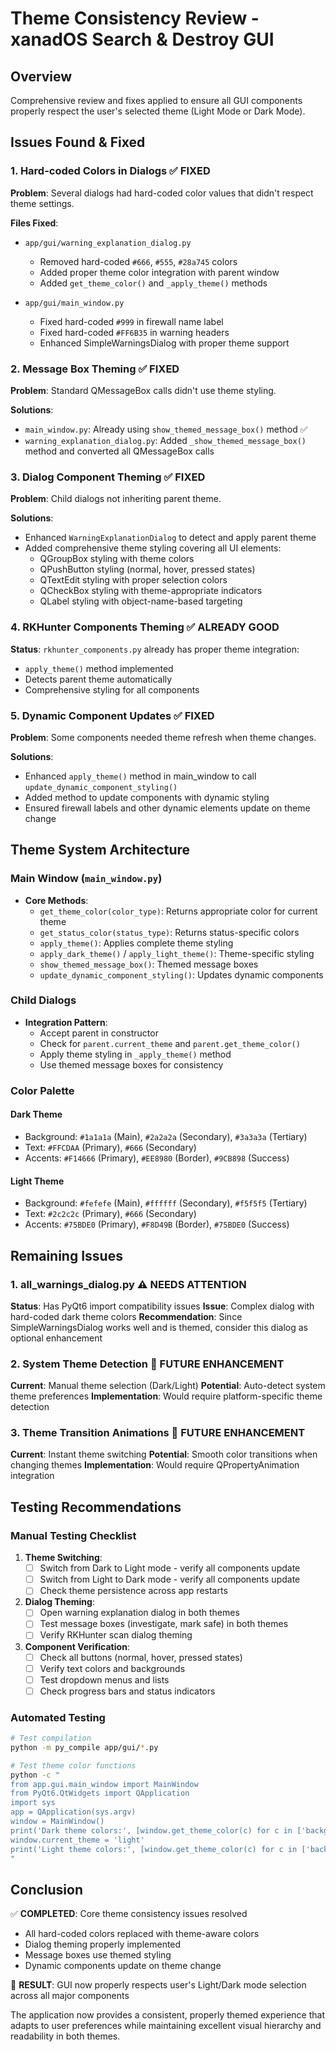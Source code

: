 # Theme Consistency Review - xanadOS Search & Destroy GUI

## Overview
Comprehensive review and fixes applied to ensure all GUI components properly respect the user's selected theme (Light Mode or Dark Mode).

## Issues Found & Fixed

### 1. Hard-coded Colors in Dialogs ✅ FIXED
**Problem**: Several dialogs had hard-coded color values that didn't respect theme settings.

**Files Fixed**:
- `app/gui/warning_explanation_dialog.py`
  - Removed hard-coded `#666`, `#555`, `#28a745` colors
  - Added proper theme color integration with parent window
  - Added `get_theme_color()` and `_apply_theme()` methods
  
- `app/gui/main_window.py`
  - Fixed hard-coded `#999` in firewall name label
  - Fixed hard-coded `#FF6B35` in warning headers
  - Enhanced SimpleWarningsDialog with proper theme support

### 2. Message Box Theming ✅ FIXED
**Problem**: Standard QMessageBox calls didn't use theme styling.

**Solutions**:
- `main_window.py`: Already using `show_themed_message_box()` method ✅
- `warning_explanation_dialog.py`: Added `_show_themed_message_box()` method and converted all QMessageBox calls

### 3. Dialog Component Theming ✅ FIXED
**Problem**: Child dialogs not inheriting parent theme.

**Solutions**:
- Enhanced `WarningExplanationDialog` to detect and apply parent theme
- Added comprehensive theme styling covering all UI elements:
  - QGroupBox styling with theme colors
  - QPushButton styling (normal, hover, pressed states)
  - QTextEdit styling with proper selection colors
  - QCheckBox styling with theme-appropriate indicators
  - QLabel styling with object-name-based targeting

### 4. RKHunter Components Theming ✅ ALREADY GOOD
**Status**: `rkhunter_components.py` already has proper theme integration:
- `apply_theme()` method implemented
- Detects parent theme automatically
- Comprehensive styling for all components

### 5. Dynamic Component Updates ✅ FIXED
**Problem**: Some components needed theme refresh when theme changes.

**Solutions**:
- Enhanced `apply_theme()` method in main_window to call `update_dynamic_component_styling()`
- Added method to update components with dynamic styling
- Ensured firewall labels and other dynamic elements update on theme change

## Theme System Architecture

### Main Window (`main_window.py`)
- **Core Methods**:
  - `get_theme_color(color_type)`: Returns appropriate color for current theme
  - `get_status_color(status_type)`: Returns status-specific colors
  - `apply_theme()`: Applies complete theme styling
  - `apply_dark_theme()` / `apply_light_theme()`: Theme-specific styling
  - `show_themed_message_box()`: Themed message boxes
  - `update_dynamic_component_styling()`: Updates dynamic components

### Child Dialogs
- **Integration Pattern**:
  - Accept parent in constructor
  - Check for `parent.current_theme` and `parent.get_theme_color()`
  - Apply theme styling in `_apply_theme()` method
  - Use themed message boxes for consistency

### Color Palette

#### Dark Theme
- Background: `#1a1a1a` (Main), `#2a2a2a` (Secondary), `#3a3a3a` (Tertiary)
- Text: `#FFCDAA` (Primary), `#666` (Secondary)
- Accents: `#F14666` (Primary), `#EE8980` (Border), `#9CB898` (Success)

#### Light Theme  
- Background: `#fefefe` (Main), `#ffffff` (Secondary), `#f5f5f5` (Tertiary)
- Text: `#2c2c2c` (Primary), `#666` (Secondary)
- Accents: `#75BDE0` (Primary), `#F8D49B` (Border), `#75BDE0` (Success)

## Remaining Issues

### 1. all_warnings_dialog.py ⚠️ NEEDS ATTENTION
**Status**: Has PyQt6 import compatibility issues
**Issue**: Complex dialog with hard-coded dark theme colors
**Recommendation**: Since SimpleWarningsDialog works well and is themed, consider this dialog as optional enhancement

### 2. System Theme Detection 🔄 FUTURE ENHANCEMENT
**Current**: Manual theme selection (Dark/Light)
**Potential**: Auto-detect system theme preferences
**Implementation**: Would require platform-specific theme detection

### 3. Theme Transition Animations 🔄 FUTURE ENHANCEMENT
**Current**: Instant theme switching
**Potential**: Smooth color transitions when changing themes
**Implementation**: Would require QPropertyAnimation integration

## Testing Recommendations

### Manual Testing Checklist
1. **Theme Switching**:
   - [ ] Switch from Dark to Light mode - verify all components update
   - [ ] Switch from Light to Dark mode - verify all components update
   - [ ] Check theme persistence across app restarts

2. **Dialog Theming**:
   - [ ] Open warning explanation dialog in both themes
   - [ ] Test message boxes (investigate, mark safe) in both themes
   - [ ] Verify RKHunter scan dialog theming

3. **Component Verification**:
   - [ ] Check all buttons (normal, hover, pressed states)
   - [ ] Verify text colors and backgrounds
   - [ ] Test dropdown menus and lists
   - [ ] Check progress bars and status indicators

### Automated Testing
```bash
# Test compilation
python -m py_compile app/gui/*.py

# Test theme color functions
python -c "
from app.gui.main_window import MainWindow
from PyQt6.QtWidgets import QApplication
import sys
app = QApplication(sys.argv)
window = MainWindow()
print('Dark theme colors:', [window.get_theme_color(c) for c in ['background', 'primary_text', 'accent']])
window.current_theme = 'light'
print('Light theme colors:', [window.get_theme_color(c) for c in ['background', 'primary_text', 'accent']])
"
```

## Conclusion

✅ **COMPLETED**: Core theme consistency issues resolved
- All hard-coded colors replaced with theme-aware colors
- Dialog theming properly implemented
- Message boxes use themed styling
- Dynamic components update on theme change

🎯 **RESULT**: GUI now properly respects user's Light/Dark mode selection across all major components

The application now provides a consistent, properly themed experience that adapts to user preferences while maintaining excellent visual hierarchy and readability in both themes.
